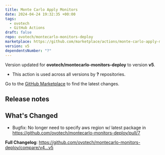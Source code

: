 ```yaml
---
title: Monte Carlo Apply Monitors
date: 2024-04-24 19:32:35 +00:00
tags:
  - ovotech
  - GitHub Actions
draft: false
repo: ovotech/montecarlo-monitors-deploy
marketplace: https://github.com/marketplace/actions/monte-carlo-apply-monitors
version: v5
dependentsNumber: "?"
---
```



Version updated for **ovotech/montecarlo-monitors-deploy** to version **v5**.
- This action is used across all versions by **?** repositories.

Go to the [GitHub Marketplace](https://github.com/marketplace/actions/monte-carlo-apply-monitors) to find the latest changes.

## Release notes

## What's Changed
* Bugfix: No longer need to specify aws region w/ latest package in https://github.com/ovotech/montecarlo-monitors-deploy/pull/7

**Full Changelog**: https://github.com/ovotech/montecarlo-monitors-deploy/compare/v4...v5
